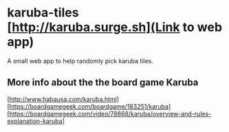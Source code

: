 # karuba-tiles [http://karuba.surge.sh](Link to web app)
A small web app to help randomly pick karuba tiles.

## More info about the the board game Karuba
[http://www.habausa.com/karuba.html]
[https://boardgamegeek.com/boardgame/183251/karuba]
[https://boardgamegeek.com/video/78668/karuba/overview-and-rules-explanation-karuba]